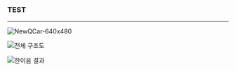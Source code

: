 ### TEST

---

![NewQCar-640x480](https://github.com/ksh99-git/VITAS/assets/173671952/2d502516-5def-4340-9406-127b210cb099)

![전체 구조도](https://github.com/ksh99-git/VITAS/assets/173671952/b7d64f94-c6ac-40f7-a6cf-cf13fa85016f)


![한이음 결과](https://github.com/ksh99-git/VITAS/assets/173671952/fed51f9d-ba61-4633-a26a-3ed2887d2418)
